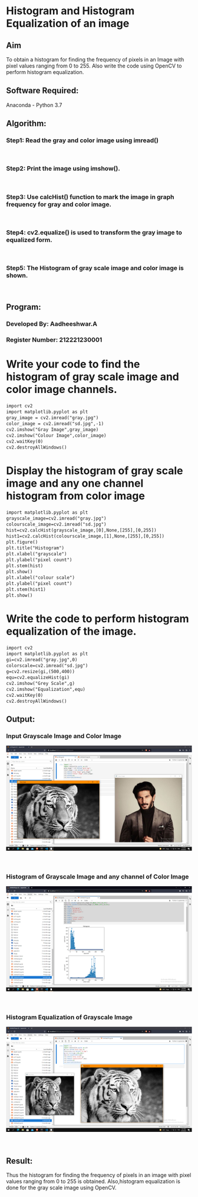 # Histogram and Histogram Equalization of an image
## Aim
To obtain a histogram for finding the frequency of pixels in an Image with pixel values ranging from 0 to 255. Also write the code using OpenCV to perform histogram equalization.

## Software Required:
Anaconda - Python 3.7

## Algorithm:
### Step1: Read the gray and color image using imread()
<br>

### Step2: Print the image using imshow().
<br>

### Step3: Use calcHist() function to mark the image in graph frequency for gray and color image.
<br>

### Step4: cv2.equalize() is used to transform the gray image to equalized form.
<br>

### Step5: The Histogram of gray scale image and color image is shown.
<br>

## Program:
### Developed By: Aadheeshwar.A
### Register Number: 212221230001

# Write your code to find the histogram of gray scale image and color image channels.
~~~
import cv2
import matplotlib.pyplot as plt
gray_image = cv2.imread("gray.jpg")
color_image = cv2.imread("sd.jpg",-1)
cv2.imshow("Gray Image",gray_image)
cv2.imshow("Colour Image",color_image)
cv2.waitKey(0)
cv2.destroyAllWindows()
~~~

# Display the histogram of gray scale image and any one channel histogram from color image
~~~
import matplotlib.pyplot as plt 
grayscale_image=cv2.imread("gray.jpg")
colourscale_image=cv2.imread("sd.jpg")
hist=cv2.calcHist(grayscale_image,[0],None,[255],[0,255])
hist1=cv2.calcHist(colourscale_image,[1],None,[255],[0,255])
plt.figure()
plt.title("Histogram")
plt.xlabel("grayscale")
plt.ylabel("pixel count")
plt.stem(hist)
plt.show()
plt.xlabel("colour scale")
plt.ylabel("pixel count")
plt.stem(hist1)
plt.show()
~~~

# Write the code to perform histogram equalization of the image. 
~~~
import cv2
import matplotlib.pyplot as plt 
gi=cv2.imread("gray.jpg",0)
colorscale=cv2.imread("sd.jpg")
g=cv2.resize(gi,(500,400))
equ=cv2.equalizeHist(gi)
cv2.imshow("Grey Scale",g)
cv2.imshow("Equalization",equ)
cv2.waitKey(0)
cv2.destroyAllWindows()
~~~
## Output:
### Input Grayscale Image and Color Image
![output](Screenshot%20(230).png)
<br>
<br>
<br>


### Histogram of Grayscale Image and any channel of Color Image
![output2](Screenshot%20(231).png)
<br>
<br>
<br>


### Histogram Equalization of Grayscale Image
![output3](Screenshot%20(232).png)
<br>
<br>
<br>

## Result: 
Thus the histogram for finding the frequency of pixels in an image with pixel values ranging from 0 to 255 is obtained. Also,histogram equalization is done for the gray scale image using OpenCV.
